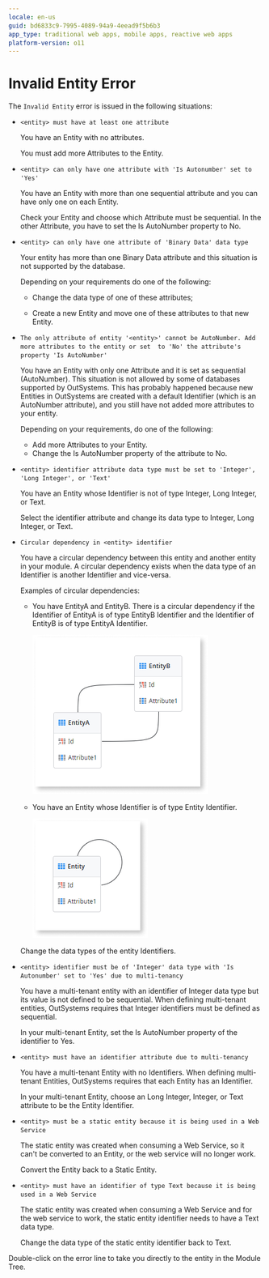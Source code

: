 ```yaml
---
locale: en-us
guid: bd6833c9-7995-4089-94a9-4eead9f5b6b3
app_type: traditional web apps, mobile apps, reactive web apps
platform-version: o11
---
```


# Invalid Entity Error

The `Invalid Entity` error is issued in the following situations:

* `<entity> must have at least one attribute`
  
    You have an Entity with no attributes.

    You must add more Attributes to the Entity.

* `<entity> can only have one attribute with 'Is Autonumber' set to 'Yes'`
  
    You have an Entity with more than one sequential attribute and you can have only one on each Entity.

    Check your Entity and choose which Attribute must be sequential. In the other Attribute, you have to set the Is AutoNumber property to No.

* `<entity> can only have one attribute of 'Binary Data' data type`
  
    Your entity has more than one Binary Data attribute and this situation is not supported by the database.

    Depending on your requirements do one of the following:
    
    * Change the data type of one of these attributes;
    
    * Create a new Entity and move one of these attributes to that new Entity.

* `The only attribute of entity '<entity>' cannot be AutoNumber. Add more attributes to the entity or set  to 'No' the attribute's property 'Is AutoNumber'`
  
    You have an Entity with only one Attribute and it is set as sequential (AutoNumber). This situation is not allowed by some of databases supported by OutSystems. This has probably happened because new Entities in OutSystems are created with a default Identifier (which is an AutoNumber attribute), and you still have not added more attributes to your entity.

    Depending on your requirements, do one of the following:
    
    * Add more Attributes to your Entity.
    * Change the Is AutoNumber property of the attribute to No.

* `<entity> identifier attribute data type must be set to 'Integer', 'Long Integer', or 'Text'`
  
    You have an Entity whose Identifier is not of type Integer, Long Integer, or Text.

    Select the identifier attribute and change its data type to Integer, Long Integer, or Text.

* `Circular dependency in <entity> identifier`
  
    You have a circular dependency between this entity and another entity in your module. A circular dependency exists when the data type of an Identifier is another Identifier and vice-versa.

    Examples of circular dependencies:

    * You have EntityA and EntityB. There is a circular dependency if the Identifier of EntityA is of type EntityB Identifier and the Identifier of EntityB is of type EntityA Identifier.

        ![](images/invalid-entity-1.png)  

    * You have an Entity whose Identifier is of type Entity Identifier.

        ![](images/invalid-entity-2.png)

    Change the data types of the entity Identifiers.

* `<entity> identifier must be of 'Integer' data type with 'Is Autonumber' set to 'Yes' due to multi-tenancy`
  
    You have a multi-tenant entity with an identifier of Integer data type but its value is not defined to be sequential. When defining multi-tenant entities, OutSystems requires that Integer identifiers must be defined as sequential.

    In your multi-tenant Entity, set the Is AutoNumber property of the identifier to Yes.

* `<entity> must have an identifier attribute due to multi-tenancy`
  
    You have a multi-tenant Entity with no Identifiers. When defining multi-tenant Entities, OutSystems requires that each Entity has an Identifier.

    In your multi-tenant Entity, choose an Long Integer, Integer, or Text attribute to be the Entity Identifier.

* `<entity> must be a static entity because it is being used in a Web Service`
  
    The static entity was created when consuming a Web Service, so it can't be converted to an Entity, or the web service will no longer work.

    Convert the Entity back to a Static Entity.

* `<entity> must have an identifier of type Text because it is being used in a Web Service`
  
    The static entity was created when consuming a Web Service and for the web service to work, the static entity identifier needs to have a Text data type.

    Change the data type of the static entity identifier back to Text.

Double-click on the error line to take you directly to the entity in the Module Tree.

